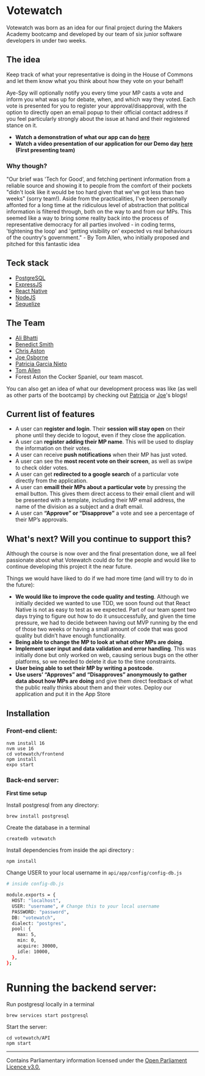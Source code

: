 # Votewatch

Votewatch was born as an idea for our final project during the Makers Academy bootcamp and developed by our team of six junior software developers in under two weeks.

## The idea
Keep track of what your representative is doing in the House of Commons and let them know what you think about how they vote on your behalf!

Aye-Spy will optionally notify you every time your MP casts a vote and inform you what was up for debate, when, and which way they voted. Each vote is presented for you to register your approval/disapproval, with the option to directly open an email popup to their official contact address if you feel particularly strongly about the issue at hand and their registered stance on it.

* **Watch a demonstration of what our app can do [here](https://youtu.be/ygtw67MctDw)**
* **Watch a video presentation of our application for our Demo day [here](https://youtu.be/jNPUt79UpsA) (First presenting team)**

### Why though?

"Our brief was 'Tech for Good', and fetching pertinent information from a reliable source and showing it to people from the comfort of their pockets "didn't look like it would be too hard given that we've got less than two weeks" (sorry team!). Aside from the practicalities, I've been personally affonted for a long time at the ridiculous level of abstraction that political information is filtered through, both on the way to and from our MPs. This seemed like a way to bring some reality back into the process of representative democracy for all parties involved - in coding terms, 'tightening the loop' and 'getting visibility on' expected vs real behaviours of the country's government." - By Tom Allen, who initially proposed and pitched for this fantastic idea

## Teck stack

* [PostgreSQL](https://www.postgresql.org/)
* [ExpressJS](https://expressjs.com/)
* [React Native](https://reactnative.dev/)
* [NodeJS](https://nodejs.org/en/)
* [Sequelize](https://sequelize.org)

## The Team

* [Ali Bhatti](https://github.com/AliBDev)
* [Benedict Smith](https://github.com/eggs-benny)
* [Chris Aston](https://github.com/AUTOMCAS)
* [Joe Osborne](https://github.com/JoeOsborne77)
* [Patricia Garcia Nieto](https://github.com/PatriciaGN)
* [Tom Allen](https://github.com/tomallens)
* Forest Aston the Cocker Spaniel, our team mascot.

You can also get an idea of what our development process was like (as well as other parts of the bootcamp) by checking out [Patricia](https://www.catfromspace.com/programming/learning/progress/2022/12/05/weeks-11-and-12-at-makers.html) or [Joe](https://medium.com/@joeosborne77/when-your-tank-runs-dry-93a7a8255c90)'s blogs!

## Current list of features

* A user can **register and login**. Their **session will stay open** on their phone until they decide to logout, even if they close the application.
* A user can **register adding their MP name**. This will be used to display the information on their votes.
* A user can receive **push notifications** when their MP has just voted.
* A user can see the **most recent vote on their screen**, as well as swipe to check older votes.
* A user can get **redirected to a google search** of a particular vote directly from the application.
* A user can **emaill their MPs about a particular vote** by pressing the email button. This gives them direct access to their email client and will be presented with a template, including their MP email address, the name of the division as a subject and a draft email.
* A user can **“Approve” or “Disapprove”** a vote and see a percentage of their MP’s approvals.

## What's next? Will you continue to support this?

Although the course is now over and the final presentation done, we all feel passionate about what Votewatch could do for the people and would like to continue developing this project it the near future.

Things we would have liked to do if we had more time (and will try to do in the future):

* **We would like to improve the code quality and testing**. Although we initially decided we wanted to use TDD, we soon found out that React Native is not as easy to test as we expected. Part of our team spent two days trying to figure out how to do it unsuccessfully, and given the time pressure, we had to decide between having out MVP running by the end of those two weeks or having a small amount of code that was good quality but didn’t have enough functionality.
* **Being able to change the MP to look at what other MPs are doing**. 
* **Implement user input and data validation and error handling**. This was initially done but only worked on web, causing serious bugs on the other platforms, so we needed to delete it due to the time constraints.
* **User being able to set their MP by writing a postcode**.
* **Use users’ “Approves” and “Disapproves” anonymously to gather data about how MPs are doing** and give them direct feedback of what the public really thinks about them and their votes.
Deploy our application and put it in the App Store

## Installation

### Front-end client:
```
nvm install 16
nvm use 16
cd votewatch/frontend
npm install
expo start
```

### Back-end server:

**First time setup**

Install postgresql from any directory:

```
brew install postgresql
```

Create the database in a terminal

```
createdb votewatch
```

Install dependencies from inside the api directory :

```
npm install
```

Change USER to your local username in `api/app/config/config-db.js`

```bash
# inside config-db.js

module.exports = {
  HOST: "localhost",
  USER: "username", # Change this to your local username
  PASSWORD: "password",
  DB: "votewatch",
  dialect: "postgres",
  pool: {
    max: 5,
    min: 0,
    acquire: 30000,
    idle: 10000,
  },
};
```

# Running the backend server:

Run postgresql locally in a terminal

```
brew services start postgresql
```

Start the server:

```
cd votewatch/API
npm start
```
---
Contains Parliamentary information licensed under the [Open Parliament Licence v3.0.](https://www.parliament.uk/site-information/copyright-parliament/open-parliament-licence/)

